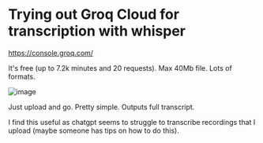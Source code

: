 # Trying out Groq Cloud for transcription with whisper

https://console.groq.com/

It's free (up to 7.2k minutes and 20 requests). Max 40Mb file. Lots of formats.

![image](https://github.com/user-attachments/assets/a1be45f4-82fc-4294-979c-a22a1a2745a3)

Just upload and go. Pretty simple. Outputs full transcript.

I find this useful as chatgpt seems to struggle to transcribe recordings that I upload (maybe someone has tips on how to do this).
